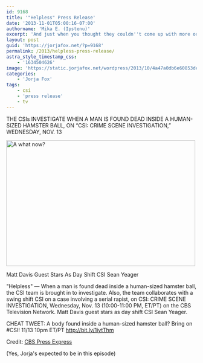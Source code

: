 ```yaml
---
id: 9168
title: '"Helpless" Press Release'
date: '2013-11-01T05:00:16-07:00'
authorname: 'Mika E. (Ipstenu)'
excerpt: 'And just when you thought they couldn''t come up with more original crimes...'
layout: post
guid: 'https://jorjafox.net/?p=9168'
permalink: /2013/helpless-press-release/
astra_style_timestamp_css:
    - '1634504626'
image: 'https://static.jorjafox.net/wordpress/2013/10/4a47a0db6e60853dedfcfdf08a5ca2494.png'
categories:
    - 'Jorja Fox'
tags:
    - csi
    - 'press release'
    - tv
---
```


THE CSIs INVESTIGATE WHEN A MAN IS FOUND DEAD INSIDE A HUMAN-SIZED HAMSTER BALL, ON “CSI: CRIME SCENE INVESTIGATION,” WEDNESDAY, NOV. 13

<img class="aligncenter size-full wp-image-9169" alt="A what now?" src="//static.jorjafox.net/wordpress/2013/10/4a47a0db6e60853dedfcfdf08a5ca2494.png" width="500" height="333" />

Matt Davis Guest Stars As Day Shift CSI Sean Yeager

"Helpless" — When a man is found dead inside a human-sized hamster ball, the CSI team is brought in to investigate. Also, the team collaborates with a swing shift CSI on a case involving a serial rapist, on CSI: CRIME SCENE INVESTIGATION, Wednesday, Nov. 13 (10:00-11:00 PM, ET/PT) on the CBS Television Network. Matt Davis guest stars as day shift CSI Sean Yeager.

CHEAT TWEET: A body found inside a human-sized hamster ball? Bring on #CSI! 11/13 10pm ET/PT http://bit.ly/1iytThm

Credit: <a href="http://www.cbspressexpress.com/cbs-entertainment/releases/view?id=37168">CBS Press Express</a>

(Yes, Jorja's expected to be in this episode)
